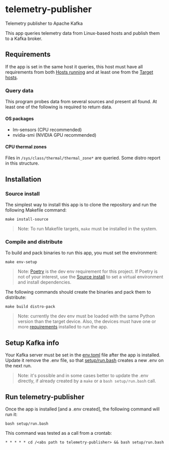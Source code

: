 # telemetry-publisher

Telemetry publisher to Apache Kafka

This app queries telemetry data from Linux-based hosts and publish them to a Kafka broker.

## Requirements

If the app is set in the same host it queries, this host must have all requirements from
both [Hosts running](#hosts-running-this-app) and at least one from the [Target hosts](#target-hosts-for-this-app).

### Query data

This program probes data from several sources and present all found.
At least one of the following is required to return data.

#### OS packages


- lm-sensors (CPU recommended)
- nvidia-smi (NVIDIA GPU recommended)

#### CPU thermal zones

Files in `/sys/class/thermal/thermal_zone*` are queried. Some distro report in this structure.


## Installation

### Source install

The simplest way to install this app is to clone the repository and run the following Makefile command:

```shell
make install-source
```

> Note: To run Makefile targets, `make` must be installed in the system.

### Compile and distribute

To build and pack binaries to run this app, you must set the environment:

```shell
make env-setup
```

> Note: [Poetry](https://python-poetry.org/) is the dev env requirement for this project.
> If Poetry is not of your interest, use the [Source install](#source-install)
> to set a virtual environment and install dependencies.

The following commands should create the binaries and pack them to distribute:

```shell
make build distro-pack
```

> Note: currently the dev env must be loaded with the same Python version than the target device.
> Also, the devices must have one or more [requirements](#os-packages) installed to run the app.


## Setup Kafka info

Your Kafka server must be set in the [env.toml](env.toml) file after the app is installed.
Update it remove the .env file, so that [setup/run.bash](setup/run.bash) creates a new .env on the next run.

> Note: it's possible and in some cases better to update the .env directly,
> if already created by a `make` or a `bash setup/run.bash` call.


## Run telemetry-publisher

Once the app is installed [and a .env created], the following command will run it:

```shell
bash setup/run.bash
```

This command was tested as a call from a crontab:

```shell
* * * * * cd /<abs path to telemetry-publisher> && bash setup/run.bash
```

